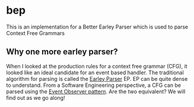 # bep
This is an implementation for a Better Earley Parser which is used to parse Context Free Grammars

## Why one more earley parser?
When I looked at the production rules for a context free grammar (CFG), it looked like an ideal candidate for an event based handler. 
The traditional algorithm for parsing is called the [Earley Parser](https://en.wikipedia.org/wiki/Earley_parser) EP. EP can be quite dense to understand. From a Software Engineering perspective, a CFG can be parsed using the [Event Observer pattern](https://en.wikipedia.org/wiki/Observer_pattern).
 Are the two equivalent? We will find out as we go along!


